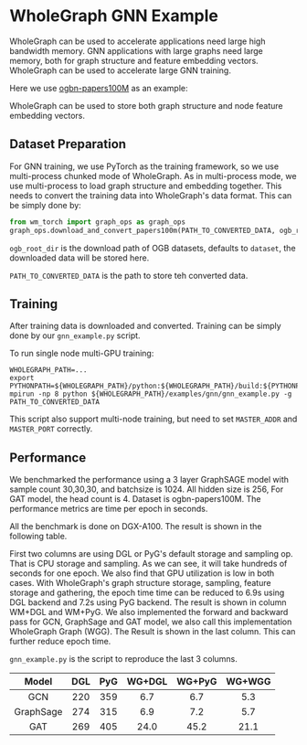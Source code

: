 # WholeGraph GNN Example

WholeGraph can be used to accelerate applications need large high bandwidth memory.
GNN applications with large graphs need large memory, both for graph structure and feature embedding vectors.
WholeGraph can be used to accelerate large GNN training.

Here we use [ogbn-papers100M](https://ogb.stanford.edu/docs/nodeprop/#ogbn-papers100M) as an example:

WholeGraph can be used to store both graph structure and node feature embedding vectors.

## Dataset Preparation

For GNN training, we use PyTorch as the training framework, so we use multi-process chunked mode of WholeGraph.
As in multi-process mode, we use multi-process to load graph structure and embedding together.
This needs to convert the training data into WholeGraph's data format.
This can be simply done by:
```python
from wm_torch import graph_ops as graph_ops
graph_ops.download_and_convert_papers100m(PATH_TO_CONVERTED_DATA, ogb_root_dir)
```
`ogb_root_dir` is the download path of OGB datasets, defaults to `dataset`, the downloaded data will be stored here.

`PATH_TO_CONVERTED_DATA` is the path to store teh converted data.

## Training

After training data is downloaded and converted. Training can be simply done by our `gnn_example.py` script.

To run single node multi-GPU training:

```shell script
WHOLEGRAPH_PATH=...
export PYTHONPATH=${WHOLEGRAPH_PATH}/python:${WHOLEGRAPH_PATH}/build:${PYTHONPATH}
mpirun -np 8 python ${WHOLEGRAPH_PATH}/examples/gnn/gnn_example.py -g PATH_TO_CONVERTED_DATA
```

This script also support multi-node training, but need to set `MASTER_ADDR` and `MASTER_PORT` correctly.

## Performance

We benchmarked the performance using a 3 layer GraphSAGE model with sample count 30,30,30, and batchsize is 1024.
All hidden size is 256, For GAT model, the head count is 4.
Dataset is ogbn-papers100M.
The performance metrics are time per epoch in seconds.  

All the benchmark is done on DGX-A100. The result is shown in the following table.

First two columns are using DGL or PyG's default storage and sampling op. That is CPU storage and sampling.
As we can see, it will take hundreds of seconds for one epoch. We also find that GPU utilization is low in both cases.
With WholeGraph's graph structure storage, sampling, feature storage and gathering, the epoch time time can be reduced to 6.9s using DGL backend and 7.2s using PyG backend.
The result is shown in column WM+DGL and WM+PyG.
We also implemented the forward and backward pass for GCN, GraphSage and GAT model, we also call this implementation WholeGraph Graph (WGG).
The Result is shown in the last column. This can further reduce epoch time.

`gnn_example.py` is the script to reproduce the last 3 columns.

|   Model   |    DGL   |    PyG   |  WG+DGL  |  WG+PyG  |   WG+WGG  |
|   :---:   | :------: | :------: | :------: | :------: | :------: |
|    GCN    |    220   |    359   |    6.7   |    6.7   |    5.3   |
| GraphSage |    274   |    315   |    6.9   |    7.2   |    5.7   |
|    GAT    |    269   |    405   |   24.0   |   45.2   |   21.1   |
